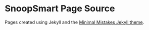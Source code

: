 # SnoopSmart Page Source

Pages created using Jekyll and the [Minimal Mistakes Jekyll theme](https://github.com/mmistakes/minimal-mistakes).
